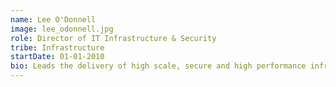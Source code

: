 ```yaml
---
name: Lee O'Donnell
image: lee_odonnell.jpg
role: Director of IT Infrastructure & Security
tribe: Infrastructure
startDate: 01-01-2010
bio: Leads the delivery of high scale, secure and high performance infrastructure platforms for SB&G. Background in electronic engineering of high performance computing platforms, telecoms and software engineering of internet solutions
---
```

